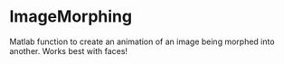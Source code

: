 ImageMorphing
=============

Matlab function to create an animation of an image being morphed into another. Works best with faces!
